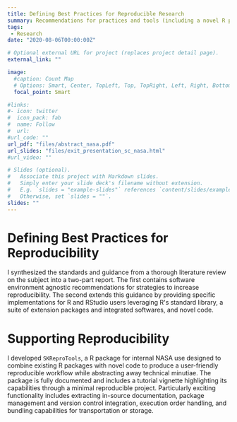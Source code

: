 ```yaml
---
title: Defining Best Practices for Reproducible Research
summary: Recommendations for practices and tools (including a novel R package) for increasing reproducibility at Johnson Space Center's Biomedical Research and Environmental Sciences Division labs 
tags:
 - Research
date: "2020-08-06T00:00:00Z"

# Optional external URL for project (replaces project detail page).
external_link: ""

image:
  #caption: Count Map
  # Options: Smart, Center, TopLeft, Top, TopRight, Left, Right, BottomLeft, Bottom, BottomRight
  focal_point: Smart

#links:
#- icon: twitter
#  icon_pack: fab
#  name: Follow
#  url: 
#url_code: ""
url_pdf: "files/abstract_nasa.pdf"
url_slides: "files/exit_presentation_sc_nasa.html"
#url_video: ""

# Slides (optional).
#   Associate this project with Markdown slides.
#   Simply enter your slide deck's filename without extension.
#   E.g. `slides = "example-slides"` references `content/slides/example-slides.md`.
#   Otherwise, set `slides = ""`.
slides: ""
---
```


# Defining Best Practices for Reproducibility

I synthesized the standards and guidance from a thorough literature review on the subject into a two-part report. The first contains software environment agnostic recommendations for strategies to increase reproducibility. The second extends this guidance by providing specific implementations for R and RStudio users leveraging R's standard library, a suite of extension packages and integrated softwares, and novel code. 

# Supporting Reproducibility

I developed `SKReproTools`, a R package for internal NASA use designed to combine existing R packages with novel code to produce a user-friendly reproducible workflow while abstracting away technical minutiae. The package is fully documented and includes a tutorial vignette highlighting its capabilities through a minimal reproducible project. Particularly exciting functionality includes extracting in-source documentation, package management and version control integration, execution order handling, and bundling capabilities for transportation or storage.
